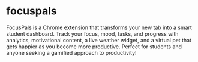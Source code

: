 # focuspals
FocusPals is a Chrome extension that transforms your new tab into a smart student dashboard. Track your focus, mood, tasks, and progress with analytics, motivational content, a live weather widget, and a virtual pet that gets happier as you become more productive. Perfect for students and anyone seeking a gamified approach to productivity!
